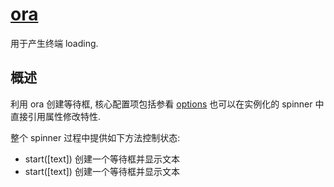 # [ora](https://github.com/sindresorhus/ora#readme)
用于产生终端 loading.

## 概述
利用 ora 创建等待框,
核心配置项包括参看 [options](https://github.com/sindresorhus/ora#oraoptionstext)
也可以在实例化的 spinner 中直接引用属性修改特性.

整个 spinner 过程中提供如下方法控制状态:

* start([text]) 创建一个等待框并显示文本
* start([text]) 创建一个等待框并显示文本